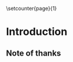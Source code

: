 \setcounter{page}{1}
# Introduction

<!-- How is this thesis structured? -->
<!-- Where does this work fit in? -->
<!-- What problem does this thesis try to solve? -->
<!-- How will I address this issue? -->

## Note of thanks
<!-- Who is to thank for? -->
